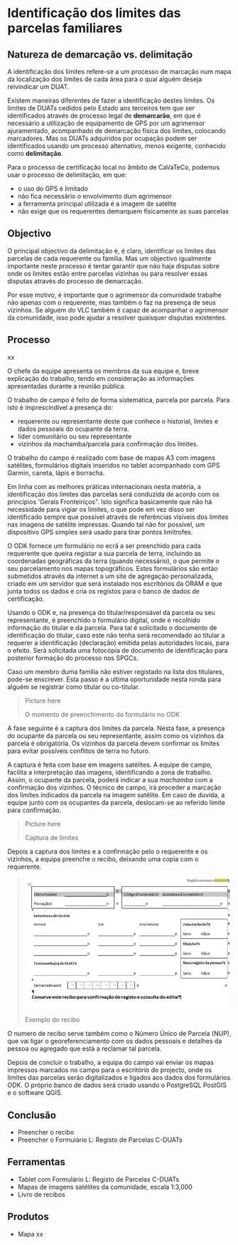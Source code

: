 # Identificação dos limites das parcelas familiares

## Natureza de demarcação vs. delimitação

A identificação dos limites refere-se a um processo de marcação num mapa da localização dos limites de cada área para o qual alguém deseja reivindicar um DUAT.

Existem maneiras diferentes de fazer a identificação destes limites. Os limites de DUATs cedidos pelo Estado aos terceiros tem que ser identificados através de processo legal de **demarcarão**, em que é necessário a utilização de equipamento de GPS por um agrimensor ajuramentado, acompanhado de demarcação física dos limites, colocando marcadores.
 Mas os DUATs adquiridos por ocupação podem ser identificados usando um processo alternativo, menos exigente, conhecido como **delimitação**.  

Para o processo de certificação local no âmbito de CaVaTeCo, podemos usar o processo de delimitação, em que: 

* o uso do GPS é limitado
* não fica necessário o envolvimento dum agrimensor
* a ferramenta principal utilizada é a imagem de satélite
* não exige que os requerentes demarquem fisicamente as suas parcelas

## Objectivo

O principal objectivo da delimitação é, é claro, identificar os limites das parcelas de cada requerente ou família. Mas um objectivo igualmente importante neste processo é tentar garantir que não haja disputas sobre onde os limites estão entre parcelas vizinhas ou para resolver essas disputas através do processo de demarcação.

Por esse motivo, é importante que o agrimensor da comunidade trabalhe não apenas com o requerente, mas também o faz na presença de seus vizinhos. Se alguém do VLC também é capaz de acompanhar o agrimensor da comunidade, isso pode ajudar a resolver quaisquer disputas existentes.

## Processo

xx

O chefe da equipe apresenta os membros da sua equipe e, breve explicação do trabalho, tendo em consideração as informações apresentadas durante a reunião pública.

O trabalho de campo é feito de forma sistemática, parcela por parcela. Para isto é imprescindível a presença do:

* requerente ou representante deste que conhece o historial, limites e dados pessoais do ocupante da terra.
* líder comunitário ou seu representante
* vizinhos da machamba/parcela para confirmação dos limites.

O trabalho do campo é realizado com base de mapas A3 com imagens satélites, formulários digitais inseridos no tablet acompanhado com GPS Garmin, caneta, lápis e borracha.

Em linha com as melhores práticas internacionais nesta matéria, a identificação dos limites das parcelas será conduzida de acordo com os princípios 'Gerais Fronteiriços". Isto significa basicamente que não há necessidade para vigiar os limites, o que pode em vez disso ser identificado sempre que possível através de referências visíveis dos limites nas imagens de satélite impressas. Quando tal não for possível, um dispositivo GPS simples será usado para tirar pontos limítrofes.

O ODK fornece um formulário no ecrã a ser preenchido para cada requerente que queira registar a sua parcela de terra, incluindo as coordenadas geográficas da terra \(quando necessário\), o que permite o seu parcelamento nos mapas topográficos. Estes formulários são então submetidos através da internet a um site de agregação personalizada, criado em um servidor que será instalado nos escritórios da ORAM e que junta todos os dados e cria os registos para o banco de dados de certificação.

Usando o ODK e, na presença do titular/responsável da parcela ou seu representante, é preenchido o formulário digital, onde é recolhido informação do titular e da parcela. Para tal é solicitado o documento de identificação do titular, caso este não tenha será recomendado ao titular a requerer a identificação \(declaração\) emitida pelas autoridades locais, para o efeito. Será solicitada uma fotocópia de documento de identificação para posterior formação do processo nos SPGCs.

Caso um membro duma família não estiver registado na lista dos titulares, pode-se enscrever. Esta passo é a ultima oportunidade nesta ronda para alguém se registrar como titular ou co-titular.

> Picture here
>
> O momento de preenchimento do formulário no ODK

A fase seguinte é a captura dos limites da parcela. Nesta fase, a presença do ocupante da parcela ou seu representante, assim como os vizinhos da parcela é obrigatória. Os vizinhos da parcela devem confirmar os limites para evitar possíveis conflitos de terra no futuro.

A captura é feita com base em imagens satélites. A equipe de campo, facilita a interpretação das imagens, identificando a zona de trabalho. Assim, o ocupante da parcela, poderá indicar a sua _machamba_ com a confirmação dos vizinhos. O técnico de campo, irá proceder a marcação dos limites indicados da parcela na imagem satélite. Em caso de duvida, a equipe junto com os ocupantes da parcela, deslocam-se ao referido limite para confirmação.

> Picture here
>
> Captura de limites

Depois a captura dos limites e a confirmação pelo o requerente e os vizinhos, a equipa preenche o recibo, deixando uma copia com o requerente.

> ![](/assets/recibo.png)
>
> Exemplo do recibo

O numero de recibo serve também como o Número Único de Parcela \(NUP\), que vai ligar o georeferenciamento com os dados pessoais e detalhes da pessoa ou agregado que está a reclamar tal parcela.

Depois de concluir o trabalho, a equipa do campo vai enviar os mapas impressos marcados no campo para o escritório do projecto, onde os limites das parcelas serão digitalizados e ligados aos dados dos formulários ODK. O próprio banco de dados será criado usando o PostgreSQL PostGIS e o software QGIS.

## Conclusão

* Preencher o recibo
* Preencher o Formulário L: Registo de Parcelas C-DUATs

## Ferramentas

* Tablet com Formulário L: Registo de Parcelas C-DUATs
* Mapas de imagens satélites da comunidade, escala 1:3,000
* Livro de recibos

## Produtos

* Mapa xx



